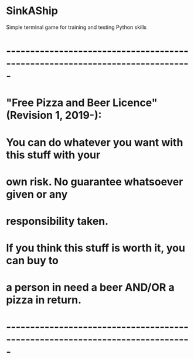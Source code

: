 # SinkAShip
Simple terminal game for training and testing Python skills

# -----------------------------------------------------------------------------
# "Free Pizza and Beer Licence" (Revision 1, 2019-):
# You can do whatever you want with this stuff with your 
# own risk. No guarantee whatsoever given or any 
# responsibility taken.
# If you think this stuff is worth it, you can buy to 
# a person in need a beer AND/OR a pizza in return.
# -----------------------------------------------------------------------------
